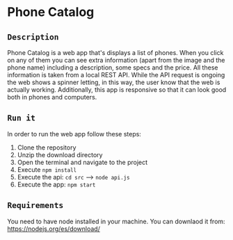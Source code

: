 # Phone Catalog

## `Description`
Phone Catalog is a web app that's displays a list of phones. When you click on any of them you can see extra information (apart from the image and the phone name) including a description, some specs and the price. All these information is taken from a local REST API. While the API request is ongoing the web shows a spinner letting, in this way, the user know that the web is actually working. Additionally, this app is responsive so that it can look good both in phones and computers.

## `Run it`
In order to run the web app follow these steps:
1. Clone the repository
2. Unzip the download directory
3. Open the terminal and navigate to the project
4. Execute `npm install`
5. Execute the api: `cd src` -->  `node api.js`
6. Execute the app: `npm start`

## `Requirements`

You need to have node installed in your machine. You can downlaod it from: https://nodejs.org/es/download/
